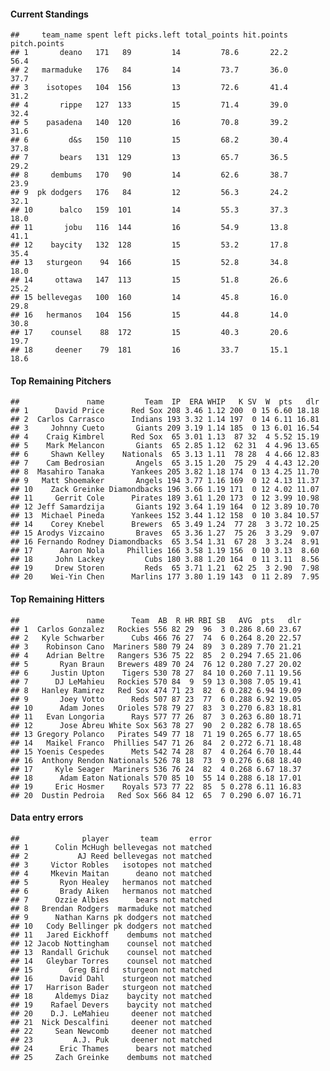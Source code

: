 #### Current Standings

    ##     team_name spent left picks.left total_points hit.points pitch.points
    ## 1       deano   171   89         14         78.6       22.2         56.4
    ## 2   marmaduke   176   84         14         73.7       36.0         37.7
    ## 3    isotopes   104  156         13         72.6       41.4         31.2
    ## 4       rippe   127  133         15         71.4       39.0         32.4
    ## 5    pasadena   140  120         16         70.8       39.2         31.6
    ## 6         d&s   150  110         15         68.2       30.4         37.8
    ## 7       bears   131  129         13         65.7       36.5         29.2
    ## 8     dembums   170   90         14         62.6       38.7         23.9
    ## 9  pk dodgers   176   84         12         56.3       24.2         32.1
    ## 10      balco   159  101         14         55.3       37.3         18.0
    ## 11       jobu   116  144         16         54.9       13.8         41.1
    ## 12    baycity   132  128         15         53.2       17.8         35.4
    ## 13   sturgeon    94  166         15         52.8       34.8         18.0
    ## 14     ottawa   147  113         15         51.8       26.6         25.2
    ## 15 bellevegas   100  160         14         45.8       16.0         29.8
    ## 16   hermanos   104  156         15         44.8       14.0         30.8
    ## 17    counsel    88  172         15         40.3       20.6         19.7
    ## 18     deener    79  181         16         33.7       15.1         18.6

#### Top Remaining Pitchers

    ##               name         Team  IP  ERA WHIP   K SV  W  pts   dlr
    ## 1      David Price      Red Sox 208 3.46 1.12 200  0 15 6.60 18.18
    ## 2  Carlos Carrasco      Indians 193 3.32 1.14 197  0 14 6.11 16.81
    ## 3     Johnny Cueto       Giants 209 3.19 1.14 185  0 13 6.01 16.54
    ## 4    Craig Kimbrel      Red Sox  65 3.01 1.13  87 32  4 5.52 15.19
    ## 5    Mark Melancon       Giants  65 2.85 1.12  62 31  4 4.96 13.65
    ## 6     Shawn Kelley    Nationals  65 3.13 1.11  78 28  4 4.66 12.83
    ## 7    Cam Bedrosian       Angels  65 3.15 1.20  75 29  4 4.43 12.20
    ## 8  Masahiro Tanaka      Yankees 205 3.82 1.18 174  0 13 4.25 11.70
    ## 9   Matt Shoemaker       Angels 194 3.77 1.16 169  0 12 4.13 11.37
    ## 10    Zack Greinke Diamondbacks 196 3.66 1.19 171  0 12 4.02 11.07
    ## 11     Gerrit Cole      Pirates 189 3.61 1.20 173  0 12 3.99 10.98
    ## 12 Jeff Samardzija       Giants 192 3.64 1.19 164  0 12 3.89 10.70
    ## 13  Michael Pineda      Yankees 152 3.44 1.12 158  0 10 3.84 10.57
    ## 14    Corey Knebel      Brewers  65 3.49 1.24  77 28  3 3.72 10.25
    ## 15 Arodys Vizcaino       Braves  65 3.36 1.27  75 26  3 3.29  9.07
    ## 16 Fernando Rodney Diamondbacks  65 3.54 1.31  67 28  3 3.24  8.91
    ## 17      Aaron Nola     Phillies 166 3.58 1.19 156  0 10 3.13  8.60
    ## 18     John Lackey         Cubs 180 3.88 1.20 164  0 11 3.11  8.56
    ## 19     Drew Storen         Reds  65 3.71 1.21  62 25  3 2.90  7.98
    ## 20    Wei-Yin Chen      Marlins 177 3.80 1.19 143  0 11 2.89  7.95

#### Top Remaining Hitters

    ##               name      Team  AB  R HR RBI SB   AVG  pts   dlr
    ## 1  Carlos Gonzalez   Rockies 556 82 29  96  3 0.286 8.60 23.67
    ## 2   Kyle Schwarber      Cubs 466 76 27  74  6 0.264 8.20 22.57
    ## 3    Robinson Cano  Mariners 580 79 24  89  3 0.289 7.70 21.21
    ## 4    Adrian Beltre   Rangers 536 75 22  85  2 0.294 7.65 21.06
    ## 5       Ryan Braun   Brewers 489 70 24  76 12 0.280 7.27 20.02
    ## 6     Justin Upton    Tigers 530 78 27  84 10 0.260 7.11 19.56
    ## 7      DJ LeMahieu   Rockies 570 84  9  59 13 0.308 7.05 19.41
    ## 8   Hanley Ramirez   Red Sox 474 71 23  82  6 0.282 6.94 19.09
    ## 9       Joey Votto      Reds 507 87 23  77  6 0.288 6.92 19.05
    ## 10      Adam Jones   Orioles 578 79 27  83  3 0.270 6.83 18.81
    ## 11   Evan Longoria      Rays 577 77 26  87  3 0.263 6.80 18.71
    ## 12      Jose Abreu White Sox 563 78 27  90  2 0.282 6.78 18.65
    ## 13 Gregory Polanco   Pirates 549 77 18  71 19 0.265 6.77 18.65
    ## 14   Maikel Franco  Phillies 547 71 26  84  2 0.272 6.71 18.48
    ## 15 Yoenis Cespedes      Mets 542 74 28  87  4 0.264 6.70 18.44
    ## 16  Anthony Rendon Nationals 526 78 18  73  9 0.276 6.68 18.40
    ## 17     Kyle Seager  Mariners 536 76 24  82  4 0.268 6.67 18.37
    ## 18      Adam Eaton Nationals 570 85 10  55 14 0.288 6.18 17.01
    ## 19     Eric Hosmer    Royals 573 77 22  85  5 0.278 6.11 16.83
    ## 20  Dustin Pedroia   Red Sox 566 84 12  65  7 0.290 6.07 16.71

#### Data entry errors

    ##              player       team       error
    ## 1      Colin McHugh bellevegas not matched
    ## 2           AJ Reed bellevegas not matched
    ## 3     Victor Robles   isotopes not matched
    ## 4     Mkevin Maitan      deano not matched
    ## 5       Ryon Healey   hermanos not matched
    ## 6       Brady Aiken   hermanos not matched
    ## 7      Ozzie Albies      bears not matched
    ## 8   Brendan Rodgers  marmaduke not matched
    ## 9      Nathan Karns pk dodgers not matched
    ## 10   Cody Bellinger pk dodgers not matched
    ## 11   Jared Eickhoff    dembums not matched
    ## 12 Jacob Nottingham    counsel not matched
    ## 13  Randall Grichuk    counsel not matched
    ## 14   Gleybar Torres    counsel not matched
    ## 15        Greg Bird   sturgeon not matched
    ## 16      David Dahl    sturgeon not matched
    ## 17   Harrison Bader   sturgeon not matched
    ## 18     Aldemys Diaz    baycity not matched
    ## 19    Rafael Devers    baycity not matched
    ## 20    D.J. LeMahieu     deener not matched
    ## 21  Nick Descalfini     deener not matched
    ## 22     Sean Newcomb     deener not matched
    ## 23         A.J. Puk     deener not matched
    ## 24      Eric Thames      bears not matched
    ## 25     Zach Greinke    dembums not matched
